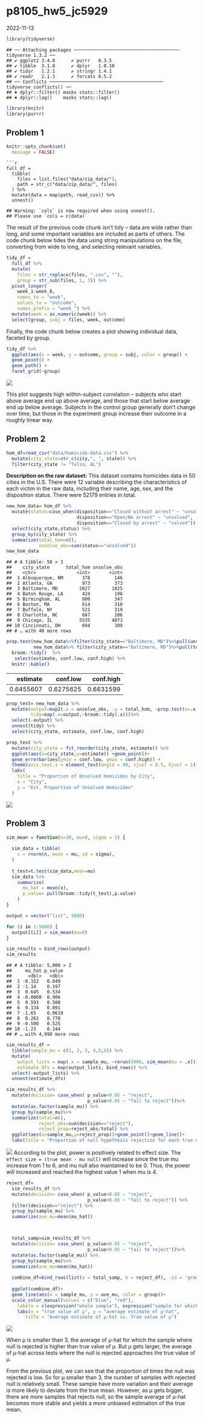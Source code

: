 p8105_hw5_jc5929
================
2022-11-13

``` r
library(tidyverse)
```

    ## ── Attaching packages ─────────────────────────────────────── tidyverse 1.3.2 ──
    ## ✔ ggplot2 3.4.0      ✔ purrr   0.3.5 
    ## ✔ tibble  3.1.8      ✔ dplyr   1.0.10
    ## ✔ tidyr   1.2.1      ✔ stringr 1.4.1 
    ## ✔ readr   2.1.3      ✔ forcats 0.5.2 
    ## ── Conflicts ────────────────────────────────────────── tidyverse_conflicts() ──
    ## ✖ dplyr::filter() masks stats::filter()
    ## ✖ dplyr::lag()    masks stats::lag()

``` r
library(knitr)
library(purrr)
```

## Problem 1

``` r
knitr::opts_chunk$set(
  message = FALSE)
```



    ```r
    full_df = 
      tibble(
        files = list.files("data/zip_data/"),
        path = str_c("data/zip_data/", files)
      ) %>% 
      mutate(data = map(path, read_csv)) %>% 
      unnest()

    ## Warning: `cols` is now required when using unnest().
    ## Please use `cols = c(data)`

The result of the previous code chunk isn’t tidy – data are wide rather
than long, and some important variables are included as parts of others.
The code chunk below tides the data using string manipulations on the
file, converting from wide to long, and selecting relevant variables.

``` r
tidy_df = 
  full_df %>% 
  mutate(
    files = str_replace(files, ".csv", ""),
    group = str_sub(files, 1, 3)) %>% 
  pivot_longer(
    week_1:week_8,
    names_to = "week",
    values_to = "outcome",
    names_prefix = "week_") %>% 
  mutate(week = as.numeric(week)) %>% 
  select(group, subj = files, week, outcome)
```

Finally, the code chunk below creates a plot showing individual data,
faceted by group.

``` r
tidy_df %>% 
  ggplot(aes(x = week, y = outcome, group = subj, color = group)) + 
  geom_point() + 
  geom_path() + 
  facet_grid(~group)
```

![](p8105_hw5_jc5929_files/figure-gfm/unnamed-chunk-5-1.png)<!-- -->

This plot suggests high within-subject correlation – subjects who start
above average end up above average, and those that start below average
end up below average. Subjects in the control group generally don’t
change over time, but those in the experiment group increase their
outcome in a roughly linear way.

## Problem 2

``` r
hom_df=read_csv("data/homicide-data.csv") %>%
  mutate(city_state=str_c(city,", ", state)) %>%
  filter(city_state != "Tulsa, AL")
```

**Description on the raw dataset:** This dataset contains homicides data
in 50 cities in the U.S. There were 12 variable describing the
characteristics of each victim in the raw data, including their name,
age, sex, and the disposition status. There were 52179 entries in total.

``` r
new_hom_data= hom_df %>%
  mutate(status=case_when(disposition=="Closed without arrest" ~ "unsolved",
                          disposition=="Open/No arrest" ~ "unsolved",
                          disposition=="Closed by arrest" ~ "solved")) %>%
  select(city_state,status) %>%
  group_by(city_state) %>%
  summarize(total_hom=n(),
            unsolve_obs=sum(status=="unsolved")) 
new_hom_data
```

    ## # A tibble: 50 × 3
    ##    city_state      total_hom unsolve_obs
    ##    <chr>               <int>       <int>
    ##  1 Albuquerque, NM       378         146
    ##  2 Atlanta, GA           973         373
    ##  3 Baltimore, MD        2827        1825
    ##  4 Baton Rouge, LA       424         196
    ##  5 Birmingham, AL        800         347
    ##  6 Boston, MA            614         310
    ##  7 Buffalo, NY           521         319
    ##  8 Charlotte, NC         687         206
    ##  9 Chicago, IL          5535        4073
    ## 10 Cincinnati, OH        694         309
    ## # … with 40 more rows

``` r
prop.test(new_hom_data%>%filter(city_state=="Baltimore, MD")%>%pull(unsolve_obs),
          new_hom_data%>% filter(city_state=="Baltimore, MD")%>%pull(total_hom)) %>%
  broom::tidy()  %>%
   select(estimate, conf.low, conf.high) %>%
  knitr::kable()
```

|  estimate |  conf.low | conf.high |
|----------:|----------:|----------:|
| 0.6455607 | 0.6275625 | 0.6631599 |

``` r
prop_test= new_hom_data %>%
  mutate(output=map2(.x = unsolve_obs, .y = total_hom, ~prop.test(x=.x,n=.y)),
         tidy=map(.x=output,~broom::tidy(.x)))%>%
  select(-output) %>%
  unnest(tidy) %>%
  select(city_state, estimate, conf.low, conf.high)
```

``` r
prop_test %>%
  mutate(city_state = fct_reorder(city_state, estimate)) %>%
  ggplot(aes(x=city_state,y=estimate)) +geom_point()+
  geom_errorbar(aes(ymin = conf.low, ymax = conf.high)) +
  theme(axis.text.x = element_text(angle = 90, vjust = 0.5, hjust = 1)) +
  labs(
    title = "Proportion of Unsolved Homicides by City",
    x = "City",
    y = "Est. Proportion of Unsolved Homicides"
  )
```

![](p8105_hw5_jc5929_files/figure-gfm/unnamed-chunk-10-1.png)<!-- -->

## Problem 3

``` r
sim_mean = function(n=30, mu=0, sigma = 5) {
  
  sim_data = tibble(
    x = rnorm(n, mean = mu, sd = sigma),
  )
  
  t_test=t.test(sim_data,mean=mu)
  sim_data %>% 
    summarize(
      mu_hat = mean(x),
      p_value= pull(broom::tidy(t_test),p.value)
    )
}
```

``` r
output = vector("list", 5000)

for (i in 1:5000) {
  output[[i]] = sim_mean(mu=0)
}

sim_results = bind_rows(output)
sim_results
```

    ## # A tibble: 5,000 × 2
    ##     mu_hat p_value
    ##      <dbl>   <dbl>
    ##  1 -0.152   0.849 
    ##  2 -1.14    0.197 
    ##  3  0.645   0.534 
    ##  4 -0.0860  0.906 
    ##  5  0.593   0.500 
    ##  6  0.134   0.891 
    ##  7 -1.65    0.0619
    ##  8  0.262   0.778 
    ##  9 -0.590   0.525 
    ## 10 -1.23    0.144 
    ## # … with 4,990 more rows

``` r
sim_results_df = 
  tibble(sample_mu = c(1, 2, 3, 4,5,6)) %>% 
  mutate(
    output_lists = map(.x = sample_mu, ~rerun(5000, sim_mean(mu = .x))),
    estimate_dfs = map(output_lists, bind_rows)) %>% 
  select(-output_lists) %>% 
  unnest(estimate_dfs)
```

``` r
sim_results_df %>%
  mutate(decision= case_when( p_value<0.05 ~ "reject",
                              p_value>0.05 ~ "fail to reject"))%>%
  mutate(as.factor(sample_mu)) %>%
  group_by(sample_mu)%>%
  summarize(total=n(),
            reject_obs=sum(decision=="reject"),
            reject_prop=reject_obs/total) %>%
  ggplot(aes(x=sample_mu,y=reject_prop))+geom_point()+geom_line()+
  labs(title = "Proportion of null hypothesis rejection for each true mean")
```

![](p8105_hw5_jc5929_files/figure-gfm/unnamed-chunk-14-1.png)<!-- -->
According to the plot, power is positively related to effect size. The
`effect size = (true mean - mu null)` will increase since the true mu
increase from 1 to 6, and mu null also maintained to be 0. Thus, the
power will increased and reached the highest value 1 when mu is 4.

``` r
reject_df=
  sim_results_df %>%
  mutate(decision= case_when( p_value<0.05 ~ "reject",
                              p_value>0.05 ~ "fail to reject")) %>%
  filter(decision=="reject") %>%
  group_by(sample_mu) %>%
  summarize(ave_mu=mean(mu_hat))



  total_samp=sim_results_df %>%
  mutate(decision= case_when( p_value<0.05 ~ "reject",
                              p_value>0.05 ~ "fail to reject"))%>%
  mutate(as.factor(sample_mu)) %>%
  group_by(sample_mu)%>%
  summarize(ave_mu=mean(mu_hat)) 
  
  combine_df=bind_rows(list(a = total_samp, b = reject_df), .id = 'group')
  
  ggplot(combine_df)+
  geom_line(aes(x = sample_mu, y = ave_mu, color = group))+
  scale_color_manual(values = c("blue", "red"),
    labels = c(expression("whole sample"), expression("sample for which null is rejected")))+
    labs(x = "true value of µ", y = "average estimate of µ-hat",
       title = "Average estimate of µ-hat vs. True value of µ")
```

![](p8105_hw5_jc5929_files/figure-gfm/unnamed-chunk-15-1.png)<!-- -->

When µ is smaller than 3, the average of µ-hat for which the sample
where null is rejected is higher than true value of µ. But µ gets
larger, the average of µ-hat across tests where the null is rejected
approaches the true value of µ.

From the previous plot, we can see that the proportion of times the null
was rejected is low. So for µ smaller than 3, the number of samples with
rejected null is relatively small. These sample have more variation and
their average is more likely to deviate from the true mean. However, as
µ gets bigger, there are more samples that rejects null, so the sample
average of µ-hat becomes more stable and yields a more unbiased
estimation of the true mean.
